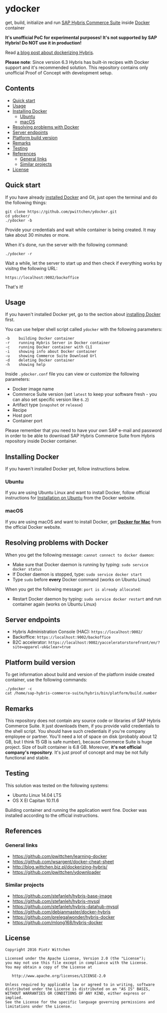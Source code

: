 ydocker
=======

get, build, initialize and run [SAP Hybris Commerce Suite](https://www.hybris.com/en/commerce) inside [Docker](https://www.docker.com/) container

**It's unofficial PoC for experimental purposes! It's not supported by SAP Hybris! Do NOT use it in production!**

Read [a blog post about dockerizing Hybris](http://blog.wittchen.biz.pl/dockerizing-hybris/).

**Please note**: Since version 6.3 Hybris has built-in recipes with Docker support and it's recommended solution. This repository contains only unofficial Proof of Concept with development setup.

Contents
--------
- [Quick start](#quick-start)
- [Usage](#usage)
- [Installing Docker](#installing-docker)
  - [Ubuntu](#ubuntu)
  - [macOS](#macos)
- [Resolving problems with Docker](#resolving-problems-with-docker)
- [Server endpoints](#server-endpoints)
- [Platform build version](#platform-build-version)
- [Remarks](#remarks)
- [Testing](#testing)
- [References](#references)
  - [General links](#general-links)
  - [Similar projects](#similar-projects)
- [License](#license)

Quick start
-----------

If you have already [installed Docker](#installing-docker) and Git, just open the terminal and do the following things:

```shell
git clone https://github.com/pwittchen/ydocker.git
cd ydocker/
./ydocker -b
```

Provide your credentials and wait while container is being created. It may take about 30 minutes or more.

When it's done, run the server with the following command:

```shell
./ydocker -r
```

Wait a while, let the server to start up and then check if everything works by visitng the following URL:

```
https://localhost:9002/backoffice
```

That's it!

Usage
-----

If you haven't installed Docker yet, go to the section about [installing Docker](#installing-docker) first.

You can use helper shell script called `ydocker` with the following parameters:

```
-b    building Docker container
-r    running Hybris Server in Docker container
-c    running Docker container with CLI
-i    showing info about Docker container
-u    showing Commerce Suite Download Url
-d    deleting Docker container
-h    showing help
```

Inside `.ydocker.conf` file you can view or customize the following parameters:
- Docker image name
- Commerce Suite version (set `latest` to keep your software fresh - you can also set specific version like `6.2`)
- Artifact type (`snapshot` or `release`)
- Recipe
- Host port
- Container port

Please remember that you need to have your own SAP e-mail and password
in order to be able to download SAP Hybris Commerce Suite from Hybris repository inside Docker container.

Installing Docker
-----------------

If you haven't installed Docker yet, follow instructions below.

### Ubuntu

If you are using Ubuntu Linux and want to install Docker, follow official instructions for [Installation on Ubuntu](https://docs.docker.com/engine/installation/linux/ubuntulinux/) from the Docker website.

### macOS

If you are using macOS and want to install Docker, get [**Docker for Mac**](https://docs.docker.com/docker-for-mac/) from the official Docker website.

Resolving problems with Docker
------------------------------

When you get the following message: `cannot connect to docker daemon`:
- Make sure that Docker daemon is running by typing: `sudo service docker status`
- If Docker daemon is stopped, type: `sudo service docker start`
- Type `sudo` before **every** Docker command (works on Ubuntu Linux)

When you get the following message: `port is already allocated`:
- Restart Docker daemon by typing: `sudo service docker restart` and run container again (works on Ubuntu Linux)

Server endpoints
----------------
- Hybris Administration Console (HAC): `https://localhost:9002/`
- Backoffice: `https://localhost:9002/backoffice`
- B2C accelerator: `https://localhost:9002/yacceleratorstorefront/en/?site=apparel-uk&clear=true`

Platform build version
----------------------

To get information about build and version of the platform inside created container, use the following commands:

```
./ydocker -c
cat /home/sap-hybris-commerce-suite/hybris/bin/platform/build.number
```

Remarks
-------

This repository does not contain any source code or libraries of SAP Hybris Commerce Suite.
It just downloads them, if you provide valid credentials to the shell script.
You should have such credentials if you're company employee or partner.
You'll need a lot of space on disk (probably about 12 GB, but I think 15 GB is safe number), because Commerce Suite is huge project. Size of built container is 6.8 GB.
Moreover, **it's not official company's repository**.
It's just proof of concept and may be not fully functional and stable.

Testing
-------

This solution was tested on the following systems:
- Ubuntu Linux 14.04 LTS
- OS X El Capitan 10.11.6

Building container and running the application went fine. Docker was installed according to the official instructions.

References
----------

### General links
- https://github.com/pwittchen/learning-docker
- https://github.com/wsargent/docker-cheat-sheet
- http://blog.wittchen.biz.pl/dockerizing-hybris/
- https://github.com/pwittchen/ydownloader

### Similar projects
- https://github.com/stefanleh/hybris-base-image
- https://github.com/stefanleh/hybris-mysql
- https://github.com/stefanleh/hybris-datahub-mysql
- https://github.com/debianmaster/docker-hybris
- https://github.com/prelegalwonder/hybris-docker
- https://github.com/mlong168/hybris-docker

License
-------

    Copyright 2016 Piotr Wittchen

    Licensed under the Apache License, Version 2.0 (the "License");
    you may not use this file except in compliance with the License.
    You may obtain a copy of the License at

       http://www.apache.org/licenses/LICENSE-2.0

    Unless required by applicable law or agreed to in writing, software
    distributed under the License is distributed on an "AS IS" BASIS,
    WITHOUT WARRANTIES OR CONDITIONS OF ANY KIND, either express or implied.
    See the License for the specific language governing permissions and
    limitations under the License.
